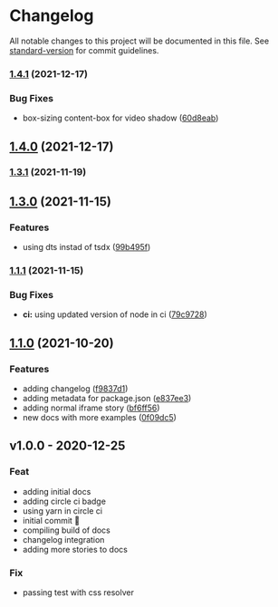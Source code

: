 # Changelog

All notable changes to this project will be documented in this file. See [standard-version](https://github.com/conventional-changelog/standard-version) for commit guidelines.

### [1.4.1](https://github.com/danestves/react-youtube-lite/compare/v1.4.0...v1.4.1) (2021-12-17)


### Bug Fixes

* box-sizing content-box for video shadow ([60d8eab](https://github.com/danestves/react-youtube-lite/commit/60d8eab3e27b6a388b2c7c64107ee17e81e23e8c))

## [1.4.0](https://github.com/danestves/react-youtube-lite/compare/v1.3.1...v1.4.0) (2021-12-17)

### [1.3.1](https://github.com/danestves/react-youtube-lite/compare/v1.3.0...v1.3.1) (2021-11-19)

## [1.3.0](https://github.com/danestves/react-youtube-lite/compare/v1.1.1...v1.3.0) (2021-11-15)


### Features

* using dts instad of tsdx ([99b495f](https://github.com/danestves/react-youtube-lite/commit/99b495f552d4fddeb2bcb2daef414dc983d4ed3e))

### [1.1.1](https://github.com/danestves/react-youtube-lite/compare/v1.1.0...v1.1.1) (2021-11-15)


### Bug Fixes

* **ci:** using updated version of node in ci ([79c9728](https://github.com/danestves/react-youtube-lite/commit/79c9728b02be1877a3175958c203b9051a8fe559))

## [1.1.0](https://github.com/danestves/react-youtube-lite/compare/v1.0.0...v1.1.0) (2021-10-20)


### Features

* adding changelog ([f9837d1](https://github.com/danestves/react-youtube-lite/commit/f9837d18d28577254f6ab04941c7c6491d8c3fe7))
* adding metadata for package.json ([e837ee3](https://github.com/danestves/react-youtube-lite/commit/e837ee3b1ce0aab3ef8be986634d66bfc0e0994a))
* adding normal iframe story ([bf6ff56](https://github.com/danestves/react-youtube-lite/commit/bf6ff56d5cd613c12c2398831339b2b15a39d90f))
* new docs with more examples ([0f09dc5](https://github.com/danestves/react-youtube-lite/commit/0f09dc5f40d588e110f9278dbe75ed7eb474ea34))

<a name="v1.0.0"></a>

## v1.0.0 - 2020-12-25

### Feat

- adding initial docs
- adding circle ci badge
- using yarn in circle ci
- initial commit 🚀
- compiling build of docs
- changelog integration
- adding more stories to docs

### Fix

- passing test with css resolver

[v1.0.0]: https://github.com/danestves/react-youtube-lite/compare/v1.0.0...HEAD
